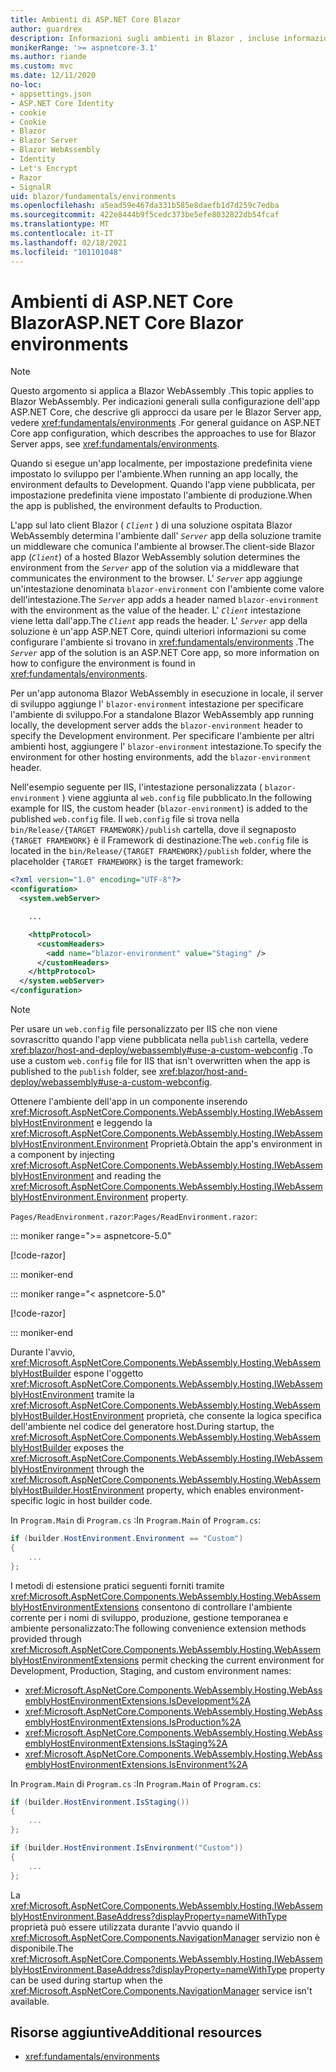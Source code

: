 ```yaml
---
title: Ambienti di ASP.NET Core Blazor
author: guardrex
description: Informazioni sugli ambienti in Blazor , incluse informazioni su come impostare l'ambiente di un' Blazor WebAssembly app.
monikerRange: '>= aspnetcore-3.1'
ms.author: riande
ms.custom: mvc
ms.date: 12/11/2020
no-loc:
- appsettings.json
- ASP.NET Core Identity
- cookie
- Cookie
- Blazor
- Blazor Server
- Blazor WebAssembly
- Identity
- Let's Encrypt
- Razor
- SignalR
uid: blazor/fundamentals/environments
ms.openlocfilehash: a5ead59e467da331b585e8daefb1d7d259c7edba
ms.sourcegitcommit: 422e8444b9f5cedc373be5efe8032822db54fcaf
ms.translationtype: MT
ms.contentlocale: it-IT
ms.lasthandoff: 02/18/2021
ms.locfileid: "101101048"
---
```

# <a name="aspnet-core-blazor-environments"></a><span data-ttu-id="272d1-103">Ambienti di ASP.NET Core Blazor</span><span class="sxs-lookup"><span data-stu-id="272d1-103">ASP.NET Core Blazor environments</span></span>

> [!NOTE]
> <span data-ttu-id="272d1-104">Questo argomento si applica a Blazor WebAssembly .</span><span class="sxs-lookup"><span data-stu-id="272d1-104">This topic applies to Blazor WebAssembly.</span></span> <span data-ttu-id="272d1-105">Per indicazioni generali sulla configurazione dell'app ASP.NET Core, che descrive gli approcci da usare per le Blazor Server app, vedere <xref:fundamentals/environments> .</span><span class="sxs-lookup"><span data-stu-id="272d1-105">For general guidance on ASP.NET Core app configuration, which describes the approaches to use for Blazor Server apps, see <xref:fundamentals/environments>.</span></span>

<span data-ttu-id="272d1-106">Quando si esegue un'app localmente, per impostazione predefinita viene impostato lo sviluppo per l'ambiente.</span><span class="sxs-lookup"><span data-stu-id="272d1-106">When running an app locally, the environment defaults to Development.</span></span> <span data-ttu-id="272d1-107">Quando l'app viene pubblicata, per impostazione predefinita viene impostato l'ambiente di produzione.</span><span class="sxs-lookup"><span data-stu-id="272d1-107">When the app is published, the environment defaults to Production.</span></span>

<span data-ttu-id="272d1-108">L'app sul lato client Blazor ( *`Client`* ) di una soluzione ospitata Blazor WebAssembly determina l'ambiente dall' *`Server`* app della soluzione tramite un middleware che comunica l'ambiente al browser.</span><span class="sxs-lookup"><span data-stu-id="272d1-108">The client-side Blazor app (*`Client`*) of a hosted Blazor WebAssembly solution determines the environment from the *`Server`* app of the solution via a middleware that communicates the environment to the browser.</span></span> <span data-ttu-id="272d1-109">L' *`Server`* app aggiunge un'intestazione denominata `blazor-environment` con l'ambiente come valore dell'intestazione.</span><span class="sxs-lookup"><span data-stu-id="272d1-109">The *`Server`* app adds a header named `blazor-environment` with the environment as the value of the header.</span></span> <span data-ttu-id="272d1-110">L' *`Client`* intestazione viene letta dall'app.</span><span class="sxs-lookup"><span data-stu-id="272d1-110">The *`Client`* app reads the header.</span></span> <span data-ttu-id="272d1-111">L' *`Server`* app della soluzione è un'app ASP.NET Core, quindi ulteriori informazioni su come configurare l'ambiente si trovano in <xref:fundamentals/environments> .</span><span class="sxs-lookup"><span data-stu-id="272d1-111">The *`Server`* app of the solution is an ASP.NET Core app, so more information on how to configure the environment is found in <xref:fundamentals/environments>.</span></span>

<span data-ttu-id="272d1-112">Per un'app autonoma Blazor WebAssembly in esecuzione in locale, il server di sviluppo aggiunge l' `blazor-environment` intestazione per specificare l'ambiente di sviluppo.</span><span class="sxs-lookup"><span data-stu-id="272d1-112">For a standalone Blazor WebAssembly app running locally, the development server adds the `blazor-environment` header to specify the Development environment.</span></span> <span data-ttu-id="272d1-113">Per specificare l'ambiente per altri ambienti host, aggiungere l' `blazor-environment` intestazione.</span><span class="sxs-lookup"><span data-stu-id="272d1-113">To specify the environment for other hosting environments, add the `blazor-environment` header.</span></span>

<span data-ttu-id="272d1-114">Nell'esempio seguente per IIS, l'intestazione personalizzata ( `blazor-environment` ) viene aggiunta al `web.config` file pubblicato.</span><span class="sxs-lookup"><span data-stu-id="272d1-114">In the following example for IIS, the custom header (`blazor-environment`) is added to the published `web.config` file.</span></span> <span data-ttu-id="272d1-115">Il `web.config` file si trova nella `bin/Release/{TARGET FRAMEWORK}/publish` cartella, dove il segnaposto `{TARGET FRAMEWORK}` è il Framework di destinazione:</span><span class="sxs-lookup"><span data-stu-id="272d1-115">The `web.config` file is located in the `bin/Release/{TARGET FRAMEWORK}/publish` folder, where the placeholder `{TARGET FRAMEWORK}` is the target framework:</span></span>

```xml
<?xml version="1.0" encoding="UTF-8"?>
<configuration>
  <system.webServer>

    ...

    <httpProtocol>
      <customHeaders>
        <add name="blazor-environment" value="Staging" />
      </customHeaders>
    </httpProtocol>
  </system.webServer>
</configuration>
```

> [!NOTE]
> <span data-ttu-id="272d1-116">Per usare un `web.config` file personalizzato per IIS che non viene sovrascritto quando l'app viene pubblicata nella `publish` cartella, vedere <xref:blazor/host-and-deploy/webassembly#use-a-custom-webconfig> .</span><span class="sxs-lookup"><span data-stu-id="272d1-116">To use a custom `web.config` file for IIS that isn't overwritten when the app is published to the `publish` folder, see <xref:blazor/host-and-deploy/webassembly#use-a-custom-webconfig>.</span></span>

<span data-ttu-id="272d1-117">Ottenere l'ambiente dell'app in un componente inserendo <xref:Microsoft.AspNetCore.Components.WebAssembly.Hosting.IWebAssemblyHostEnvironment> e leggendo la <xref:Microsoft.AspNetCore.Components.WebAssembly.Hosting.IWebAssemblyHostEnvironment.Environment> Proprietà.</span><span class="sxs-lookup"><span data-stu-id="272d1-117">Obtain the app's environment in a component by injecting <xref:Microsoft.AspNetCore.Components.WebAssembly.Hosting.IWebAssemblyHostEnvironment> and reading the <xref:Microsoft.AspNetCore.Components.WebAssembly.Hosting.IWebAssemblyHostEnvironment.Environment> property.</span></span>

<span data-ttu-id="272d1-118">`Pages/ReadEnvironment.razor`:</span><span class="sxs-lookup"><span data-stu-id="272d1-118">`Pages/ReadEnvironment.razor`:</span></span>

::: moniker range=">= aspnetcore-5.0"

[!code-razor[](~/blazor/common/samples/5.x/BlazorSample_WebAssembly/Pages/environments/ReadEnvironment.razor?highlight=3,7)]

::: moniker-end

::: moniker range="< aspnetcore-5.0"

[!code-razor[](~/blazor/common/samples/3.x/BlazorSample_WebAssembly/Pages/environments/ReadEnvironment.razor?highlight=3,7)]

::: moniker-end

<span data-ttu-id="272d1-119">Durante l'avvio, <xref:Microsoft.AspNetCore.Components.WebAssembly.Hosting.WebAssemblyHostBuilder> espone l'oggetto <xref:Microsoft.AspNetCore.Components.WebAssembly.Hosting.IWebAssemblyHostEnvironment> tramite la <xref:Microsoft.AspNetCore.Components.WebAssembly.Hosting.WebAssemblyHostBuilder.HostEnvironment> proprietà, che consente la logica specifica dell'ambiente nel codice del generatore host.</span><span class="sxs-lookup"><span data-stu-id="272d1-119">During startup, the <xref:Microsoft.AspNetCore.Components.WebAssembly.Hosting.WebAssemblyHostBuilder> exposes the <xref:Microsoft.AspNetCore.Components.WebAssembly.Hosting.IWebAssemblyHostEnvironment> through the <xref:Microsoft.AspNetCore.Components.WebAssembly.Hosting.WebAssemblyHostBuilder.HostEnvironment> property, which enables environment-specific logic in host builder code.</span></span>

<span data-ttu-id="272d1-120">In `Program.Main` di `Program.cs` :</span><span class="sxs-lookup"><span data-stu-id="272d1-120">In `Program.Main` of `Program.cs`:</span></span>

```csharp
if (builder.HostEnvironment.Environment == "Custom")
{
    ...
};
```

<span data-ttu-id="272d1-121">I metodi di estensione pratici seguenti forniti tramite <xref:Microsoft.AspNetCore.Components.WebAssembly.Hosting.WebAssemblyHostEnvironmentExtensions> consentono di controllare l'ambiente corrente per i nomi di sviluppo, produzione, gestione temporanea e ambiente personalizzato:</span><span class="sxs-lookup"><span data-stu-id="272d1-121">The following convenience extension methods provided through <xref:Microsoft.AspNetCore.Components.WebAssembly.Hosting.WebAssemblyHostEnvironmentExtensions> permit checking the current environment for Development, Production, Staging, and custom environment names:</span></span>

* <xref:Microsoft.AspNetCore.Components.WebAssembly.Hosting.WebAssemblyHostEnvironmentExtensions.IsDevelopment%2A>
* <xref:Microsoft.AspNetCore.Components.WebAssembly.Hosting.WebAssemblyHostEnvironmentExtensions.IsProduction%2A>
* <xref:Microsoft.AspNetCore.Components.WebAssembly.Hosting.WebAssemblyHostEnvironmentExtensions.IsStaging%2A>
* <xref:Microsoft.AspNetCore.Components.WebAssembly.Hosting.WebAssemblyHostEnvironmentExtensions.IsEnvironment%2A>

<span data-ttu-id="272d1-122">In `Program.Main` di `Program.cs` :</span><span class="sxs-lookup"><span data-stu-id="272d1-122">In `Program.Main` of `Program.cs`:</span></span>

```csharp
if (builder.HostEnvironment.IsStaging())
{
    ...
};

if (builder.HostEnvironment.IsEnvironment("Custom"))
{
    ...
};
```

<span data-ttu-id="272d1-123">La <xref:Microsoft.AspNetCore.Components.WebAssembly.Hosting.IWebAssemblyHostEnvironment.BaseAddress?displayProperty=nameWithType> proprietà può essere utilizzata durante l'avvio quando il <xref:Microsoft.AspNetCore.Components.NavigationManager> servizio non è disponibile.</span><span class="sxs-lookup"><span data-stu-id="272d1-123">The <xref:Microsoft.AspNetCore.Components.WebAssembly.Hosting.IWebAssemblyHostEnvironment.BaseAddress?displayProperty=nameWithType> property can be used during startup when the <xref:Microsoft.AspNetCore.Components.NavigationManager> service isn't available.</span></span>

## <a name="additional-resources"></a><span data-ttu-id="272d1-124">Risorse aggiuntive</span><span class="sxs-lookup"><span data-stu-id="272d1-124">Additional resources</span></span>

* <xref:fundamentals/environments>
